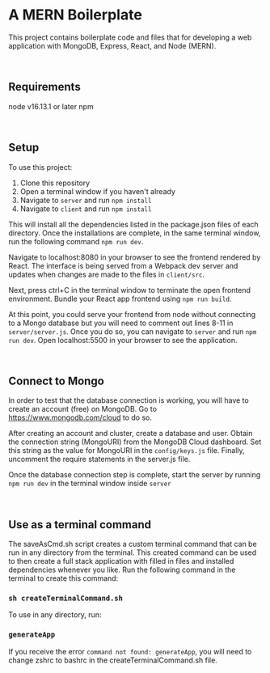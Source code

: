 # A MERN Boilerplate
This project contains boilerplate code and files that for developing a web
application with MongoDB, Express, React, and Node (MERN).

&nbsp;
## Requirements
node v16.13.1 or later
npm

&nbsp;
## Setup

To use this project:
1. Clone this repository
2. Open a terminal window if you haven't already
3. Navigate to `server` and run `npm install`
4. Navigate to `client` and run `npm install`

This will install all the dependencies listed in the package.json files of each
directory. Once the installations are complete, in the same terminal window,
run the following command `npm run dev`.

Navigate to localhost:8080 in your browser to see the frontend rendered by React.
The interface is being served from a Webpack dev server and updates when
changes are made to the files in `client/src`.

Next, press ctrl+C in the terminal window to terminate the open frontend environment.
Bundle your React app frontend using `npm run build`.


At this point, you could serve your frontend from node without connecting to
a Mongo database but you will need to comment out lines 8-11 in `server/server.js`.
Once you do so, you can navigate to `server` and run `npm run dev`.
Open localhost:5500 in your browser to see the application.

&nbsp;
## Connect to Mongo
In order to test that the database connection is working, you will have to create
an account (free) on MongoDB. Go to https://www.mongodb.com/cloud to do so.

After creating an account and cluster, create a database and user.
Obtain the connection string (MongoURI) from the MongoDB Cloud dashboard.
Set this string as the value for MongoURI in the `config/keys.js` file.
Finally, uncomment the require statements in the server.js file.

Once the database connection step is complete, start the server by running
`npm run dev` in the terminal window inside `server`

&nbsp;
## Use as a terminal command
The saveAsCmd.sh script creates a custom terminal command that can be run in any directory from the terminal.
This created command can be used to then create a full stack application with filled in files and installed dependencies whenever you like.
Run the following command in the terminal to create this command:
### `sh createTerminalCommand.sh`

To use in any directory, run:
### `generateApp`

If you receive the error `command not found: generateApp`, you will need to change zshrc to bashrc in the createTerminalCommand.sh file.
